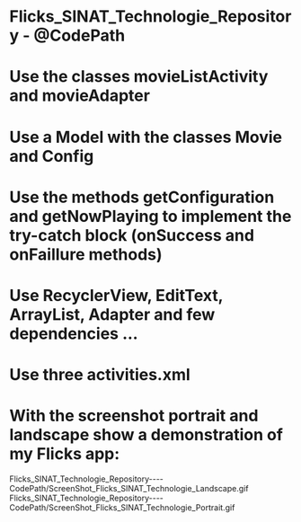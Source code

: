 # Flicks_SINAT_Technologie_Repository - @CodePath
# Use the classes movieListActivity and movieAdapter
# Use a Model with the classes Movie and Config
# Use the methods getConfiguration and getNowPlaying to implement the try-catch block (onSuccess and onFaillure methods)
# Use RecyclerView, EditText, ArrayList, Adapter and few dependencies ...
# Use three activities.xml
# With the screenshot portrait and landscape show a demonstration of my Flicks app:
Flicks_SINAT_Technologie_Repository----CodePath/ScreenShot_Flicks_SINAT_Technologie_Landscape.gif
Flicks_SINAT_Technologie_Repository----CodePath/ScreenShot_Flicks_SINAT_Technologie_Portrait.gif
